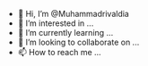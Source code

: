 - 👋 Hi, I’m @Muhammadrivaldia
- 👀 I’m interested in ...
- 🌱 I’m currently learning ...
- 💞️ I’m looking to collaborate on ...
- 📫 How to reach me ...

<!---
Muhammadrivaldia/Muhammadrivaldia is a ✨ special ✨ repository because its `README.md` (this file) appears on your GitHub profile.
You can click the Preview link to take a look at your changes.
--->
